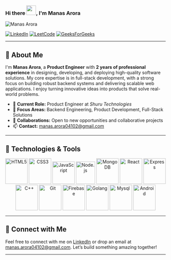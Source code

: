 ### Hi there <img src="https://raw.githubusercontent.com/verma-anushka/verma-anushka/master/gifs/wave.gif" width="30px">, I'm Manas Arora

<p align="left">
  <img src="https://komarev.com/ghpvc/?username=manas-04&style=flat" alt="Manas Arora" />
</p>

[![LinkedIn](https://img.shields.io/badge/LinkedIn-0077B5?style=for-the-badge&logo=linkedin&logoColor=white)](https://www.linkedin.com/in/manas-arora-274b681b1/)
[![LeetCode](https://img.shields.io/badge/LeetCode-0077B5?style=for-the-badge&logo=leetCode&logoColor=white&color=grey)](https://leetcode.com/manas_04/)
[![GeeksForGeeks](https://img.shields.io/badge/GeeksforGeeks-0077B5?style=for-the-badge&logo=geeksforgeeks&logoColor=white&color=success)](https://auth.geeksforgeeks.org/user/manasarora038)

---

## 👋 About Me

I'm **Manas Arora**, a **Product Engineer** with **2 years of professional experience** in designing, developing, and deploying high-quality software solutions. My core expertise is in full-stack development, with a strong focus on building robust backend systems and delivering scalable web applications. I enjoy turning innovative ideas into products that solve real-world problems.

- 🔭 **Current Role:** Product Engineer at *Shuru Technologies*
- 🌱 **Focus Areas:** Backend Engineering, Product Development, Full-Stack Solutions
- 🤝 **Collaborations:** Open to new opportunities and collaborative projects
- 📫 **Contact:** [manas.arora04102@gmail.com](mailto:manas.arora04102@gmail.com)

---

## 🚀 Technologies & Tools

<p align="center">
  <img src="https://icongr.am/devicon/html5-original-wordmark.svg?size=128&color=currentColor" alt="HTML5" width="70" height="80"/>
  <img src="https://icongr.am/devicon/css3-original.svg?size=128&color=currentColor" alt="CSS3" width="70" height="80"/>
  <img src="https://icongr.am/devicon/javascript-original.svg?size=128&color=currentColor" alt="JavaScript" width="70" height="70"/>
  <img src="https://icongr.am/devicon/nodejs-original-wordmark.svg?size=128&color=currentColor" alt="Node.js" width="60" height="70"/> 
  <img src="https://icongr.am/devicon/mongodb-original.svg?size=128&color=currentColor" alt="MongoDB" width="70" height="80"/>
  <img src="https://icongr.am/devicon/react-original-wordmark.svg?size=128&color=currentColor" alt="React" width="70" height="80"/>
  <img src="https://icongr.am/devicon/express-original-wordmark.svg?size=128&color=white" alt="Express" width="70" height="80"/>
  <img src="https://icongr.am/devicon/cplusplus-original.svg?size=128&color=currentColor" alt="C++" width="70" height="80"/>
  <img src="https://icongr.am/devicon/git-original.svg?size=129&color=36a1c4" alt="Git" width="70" height="80"/> 
  <img src="https://img.icons8.com/color/96/000000/firebase.png" alt="Firebase" width="70" height="80"/>
  <img src="https://icongr.am/devicon/go-original-wordmark.svg?size=128&color=currentColor" alt="Golang" width="70" height="80"/>
  <img src="https://icongr.am/devicon/android-original.svg?size=128&color=currentColor" alt="Mysql" width="70" height="80"/>
  <img src="https://icongr.am/devicon/android-original.svg?size=128&color=currentColor" alt="Android" width="70" height="80"/>
</p>

---

## 🔗 Connect with Me

Feel free to connect with me on [LinkedIn](https://www.linkedin.com/in/manas-arora-274b681b1/) or drop an email at [manas.arora04102@gmail.com](mailto:manas.arora04102@gmail.com). Let’s build something amazing together!

---

<!-- Optional: You can add more sections such as Projects, Blogs, or Experience if you’d like -->
